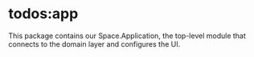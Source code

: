 # todos:app

This package contains our Space.Application, the top-level module that connects to the domain layer and configures the UI.